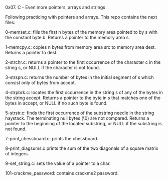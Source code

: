 0x07. C - Even more pointers, arrays and strings

Following practicing with pointers and arrays. This repo contains the next files:

0-memset.c: fills the first n bytes of the memory area pointed to by s with the constant byte b. Returns a pointer to the memory area s.

1-memcpy.c: copies n bytes from memory area src to memory area dest. Returns a pointer to dest.

2-strchr.c: returns a pointer to the first occurrence of the character c in the string s, or NULL if the character is not found.

3-strspn.c: returns the number of bytes in the initial segment of s which consist only of bytes from accept.

4-strpbrk.c: locates the first occurrence in the string s of any of the bytes in the string accept. Returns a pointer to the byte in s that matches one of the bytes in accept, or NULL if no such byte is found.

5-strstr.c: finds the first occurrence of the substring needle in the string haystack. The terminating null bytes (\0) are not compared. Returns a pointer to the beginning of the located substring, or NULL if the substring is not found.

7-print_chessboard.c: prints the chessboard.

8-print_diagsums.c prints the sum of the two diagonals of a square matrix of integers.

9-set_string.c: sets the value of a pointer to a char.

101-crackme_password: contains crackme2 password.
